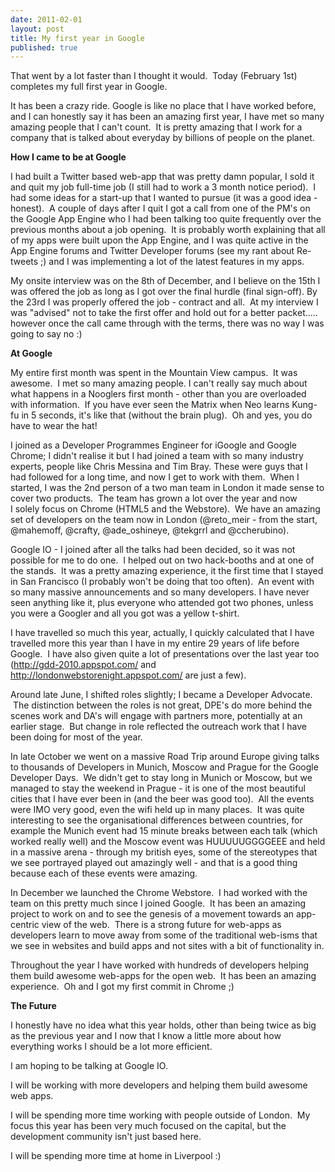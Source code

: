 ```yaml
---
date: 2011-02-01
layout: post
title: My first year in Google
published: true
---
```

<p>That went by a lot faster than I thought it would. &nbsp;Today (February 1st) completes my full first year in Google.</p>
<p />
<div>It has been a crazy ride. Google is like no place that I have worked before, and I can honestly say it has been an amazing first year, I have met so many amazing people that I can't count. &nbsp;It is pretty amazing that I work for a company that is talked about everyday by billions of people on the planet.</div>
<p />
<div><strong>How I came to be at Google</strong></div>
<p />
<div>I had built a Twitter based web-app that was pretty damn popular, I sold it and quit my job full-time job (I still had to work a 3 month notice period). &nbsp;I had some ideas for a start-up that I wanted to&nbsp;pursue&nbsp;(it was a good idea - honest). &nbsp;A couple of days after I quit I got a call from one of the PM's on the Google App Engine who I had been talking too quite frequently over the previous months about a job opening. &nbsp;It is probably worth explaining that all of my apps were built upon the App Engine, and I was quite active in the App Engine forums and Twitter Developer forums (see my rant about Re-tweets ;) and I was implementing a lot of the latest features in my apps.</div>
<p />
<div>My onsite interview was on the 8th of December, and I believe on the 15th I was offered the job as long as I got over the final hurdle (final sign-off). By the 23rd I was properly offered the job - contract and all. &nbsp;At my interview I was "advised" not to take the first offer and hold out for a better packet..... however once the call came through with the terms, there was no way I was going to say no :)</div>
<p />
<div><strong>At Google</strong></div>
<p />
<div>My entire first month was spent in the Mountain View campus. &nbsp;It was awesome. &nbsp;I met so many amazing people. I can't really say much about what happens in a Nooglers first month - other than you are overloaded with information. &nbsp;If you have ever seen the Matrix when Neo learns Kung-fu in 5 seconds, it's like that (without the brain plug). &nbsp;Oh and yes, you do have to wear the hat!</div>
<p />
<div>I joined as a Developer Programmes Engineer for iGoogle and Google Chrome; I didn't realise it but I had joined a team with so many industry experts, people like Chris Messina and Tim Bray. These were guys that I had followed for a long time, and now I get to work with them. &nbsp;When I started, I was the 2nd person of a two man team in London it made sense to cover two products. &nbsp;The team has grown a lot over the year and now I&nbsp;solely&nbsp;focus on Chrome (HTML5 and the Webstore). &nbsp;We have an amazing set of developers on the team now in London (@reto_meir - from the start, @mahemoff, @crafty,&nbsp;@ade_oshineye, @tekgrrl and @ccherubino).</div>
<div>
<p />
<div>Google IO - I joined after all the talks had been decided, so it was not possible for me to do one. &nbsp;I helped out on two hack-booths and at one of the stands. &nbsp;It was a pretty amazing experience, it the first time that I stayed in San Francisco (I probably won't be doing that too often). &nbsp;An event with so many massive&nbsp;announcements&nbsp;and so many developers. I have never seen anything like it, plus everyone who attended got two phones, unless you were a Googler and all you got was a yellow t-shirt.</div>
<p />
<div>I have travelled so much this year,&nbsp;actually, I quickly calculated that I have travelled more this year than I have in my entire 29 years of life before Google. &nbsp;I have also given quite a lot of presentations over the last year too (<a href="http://gdd-2010.appspot.com/">http://gdd-2010.appspot.com/</a> and <a href="http://londonwebstorenight.appspot.com/">http://londonwebstorenight.appspot.com/</a> are just a few).</div>
<p />
<div>Around late June, I shifted roles slightly; I became a Developer Advocate. &nbsp;The distinction between the roles is not great, DPE's do more behind the scenes work and DA's will engage with partners more, potentially at an earlier stage. &nbsp;But change in role reflected the outreach work that I have been doing for most of the year.</div>
<p />
<div>In late October we went on a massive Road Trip around Europe giving talks to thousands of Developers in Munich, Moscow and Prague for the Google Developer Days. &nbsp;We didn't get to stay long in Munich or Moscow, but we managed to stay the weekend in Prague - it is one of the most beautiful cities that I have ever been in (and the beer was good too). &nbsp;All the events were IMO very good, even the wifi held up in many places. &nbsp;It was quite interesting to see the&nbsp;organisational&nbsp;differences between countries, for example the Munich event had 15 minute breaks between each talk (which worked really well) and the Moscow event was HUUUUUGGGGEEE and held in a massive arena - through my british eyes, some of the&nbsp;stereotypes&nbsp;that we see portrayed played out amazingly well - and that is a good thing because each of these events were amazing.</div>
<p />
<div>In December we launched the Chrome Webstore. &nbsp;I had worked with the team on this pretty much since I joined Google. &nbsp;It has been an amazing project to work on and to see the genesis of a movement towards an app-centric view of the web. &nbsp;There is a strong future for web-apps as developers learn to move away from some of the traditional web-isms that we see in websites and build apps and not sites with a bit of functionality in.</div>
</div>
<p />
<div>Throughout the year I have worked with hundreds of&nbsp;developers&nbsp;helping them build awesome web-apps for the open web. &nbsp;It has been an amazing experience. &nbsp;Oh and I got my first commit in Chrome ;)</div>
<p />
<div><strong>The Future</strong></div>
<p />
<div>I honestly have no idea what this year holds, other than being twice as big as the previous year and I now that I know a little more about how everything works I should be a lot more efficient.</div>
<p />
<div>I am hoping to be talking at Google IO. &nbsp;</div>
<p />
<div>I will be working with more developers and helping them build awesome web apps.</div>
<p />
<div>I will be spending more time working with people outside of London. &nbsp;My focus this year has been very much focused on the capital, but the development community isn't just based here.</div>
<p />
<div>I will be spending more time at home in Liverpool :)</div>

